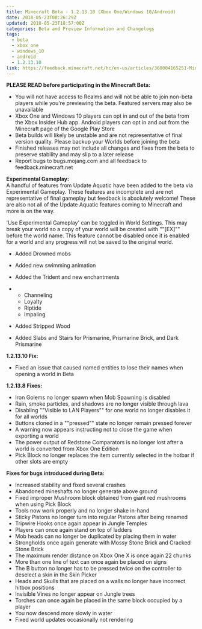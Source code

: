 ```yaml
---
title: Minecraft Beta - 1.2.13.10 (Xbox One/Windows 10/Android)
date: 2018-05-23T08:26:29Z
updated: 2018-05-23T18:57:00Z
categories: Beta and Preview Information and Changelogs
tags:
  - beta
  - xbox_one
  - windows_10
  - android
  - 1.2.13.10
link: https://feedback.minecraft.net/hc/en-us/articles/360004165251-Minecraft-Beta-1-2-13-10-Xbox-One-Windows-10-Android
---
```


**PLEASE READ before participating in the Minecraft Beta:**

- You will not have access to Realms and will not be able to join non-beta players while you're previewing the beta. Featured servers may also be unavailable
- Xbox One and Windows 10 players can opt in and out of the beta from the Xbox Insider Hub app. Android players can opt in and out from the Minecraft page of the Google Play Store
- Beta builds will likely be unstable and are not representative of final version quality. Please backup your Worlds before joining the beta
- Finished releases may not include all changes and fixes from the beta to preserve stability and may slip to a later release
- Report bugs to bugs.mojang.com and all feedback to feedback.minecraft.net

  
**Experimental Gameplay:**  
A handful of features from Update Aquatic have been added to the beta via Experimental Gameplay. These features are incomplete and are not representative of final gameplay but feedback is absolutely welcome! These are also not all of the Update Aquatic features coming to Minecraft and more is on the way.  
  
'Use Experimental Gameplay' can be toggled in World Settings. This may break your world so a copy of your world will be created with ""\[EX\]"" before the world name. This feature cannot be disabled once it is enabled for a world and any progress will not be saved to the original world.

- Added Drowned mobs

- Added new swimming animation

- Added the Trident and new enchantments

- - Channeling
  - Loyalty
  - Riptide
  - Impaling

- Added Stripped Wood

- Added Slabs and Stairs for Prismarine, Prismarine Brick, and Dark Prismarine

  
**1.2.13.10 Fix:**

- Fixed an issue that caused named entities to lose their names when opening a world in Beta

  
**1.2.13.8 Fixes:**

- Iron Golems no longer spawn when Mob Spawning is disabled
- Rain, smoke particles, and shadows are no longer visible through lava
- Disabling ""Visible to LAN Players"" for one world no longer disables it for all worlds
- Buttons cloned in a ""pressed"" state no longer remain pressed forever
- A warning now appears instructing not to close the game when exporting a world
- The power output of Redstone Comparators is no longer lost after a world is converted from Xbox One Edition
- Pick Block no longer replaces the item currently selected in the hotbar if other slots are empty

  
**Fixes for bugs introduced during Beta:**

- Increased stability and fixed several crashes
- Abandoned mineshafts no longer generate above ground
- Fixed improper Mushroom block obtained from giant red mushrooms when using Pick Block
- Tools now work properly and no longer shake in-hand
- Sticky Pistons no longer turn into regular Pistons after being renamed
- Tripwire Hooks once again appear in Jungle Temples
- Players can once again stand on top of ladders
- Mob heads can no longer be duplicated by placing them in water
- Strongholds once again generate with Mossy Stone Brick and Cracked Stone Brick
- The maximum render distance on Xbox One X is once again 22 chunks
- More than one line of text can once again be placed on signs
- The B button no longer has to be pressed twice on the controller to deselect a skin in the Skin Picker
- Heads and Skulls that are placed on a walls no longer have incorrect hitbox positions
- Invisible Vines no longer appear on Jungle trees
- Torches can once again be placed in the same block occupied by a player
- You now descend more slowly in water
- Fixed world updates occasionally not rendering
